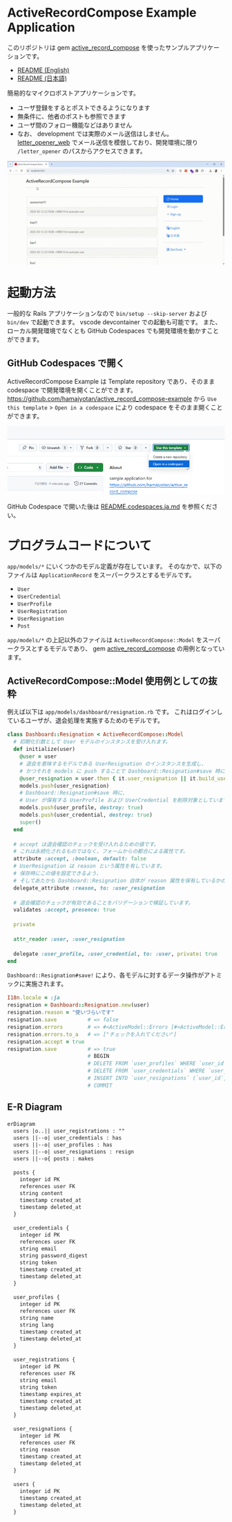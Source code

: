 # ActiveRecordCompose Example Application

このリポジトリは gem [active_record_compose](https://github.com/hamajyotan/active_record_compose) を使ったサンプルアプリケーションです。

- [README (English)](README.md)
- [README (日本語)](README.ja.md)

簡易的なマイクロポストアプリケーションです。

- ユーザ登録をするとポストできるようになります
- 無条件に、他者のポストも参照できます
- ユーザ間のフォロー機能などはありません
- なお、 development では実際のメール送信はしません。 [letter_opener_web](https://rubygems.org/gems/letter_opener_web) でメール送信を模倣しており、開発環境に限り `/letter_opener` のパスからアクセスできます。

![](doc/micropost-application.gif)

# 起動方法

一般的な Rails アプリケーションなので `bin/setup --skip-server` および `bin/dev` で起動できます。
vscode devcontainer での起動も可能です。
また、ローカル開発環境でなくとも GitHub Codespaces でも開発環境を動かすことができます。

## GitHub Codespaces で開く

ActiveRecordCompose Example は Template repository であり、そのまま codespace で開発環境を開くことができます。
https://github.com/hamajyotan/active_record_compose-example から `Use this template` > `Open in a codespace` により codespace をそのまま開くことができます。

![](doc/open-in-a-codespace.png)

GitHub Codespace で開いた後は [README.codespaces.ja.md](README.codespaces.ja.md) を参照ください。

# プログラムコードについて

`app/models/*` にいくつかのモデル定義が存在しています。
そのなかで、以下のファイルは `ApplicationRecord` をスーパークラスとするモデルです。

- `User`
- `UserCredential`
- `UserProfile`
- `UserRegistration`
- `UserResignation`
- `Post`

`app/models/*` の上記以外のファイルは `ActiveRecordCompose::Model` をスーパークラスとするモデルであり、
gem [active_record_compose](https://github.com/hamajyotan/active_record_compose) の用例となっています。

## ActiveRecordCompose::Model 使用例としての抜粋

例えば以下は `app/models/dashboard/resignation.rb` です。
これはログインしているユーザが、退会処理を実施するためのモデルです。

```ruby
class Dashboard::Resignation < ActiveRecordCompose::Model
  # 初期化引数として User モデルのインスタンスを受け入れます。
  def initialize(user)
    @user = user
    # 退会を意味するモデルである UserResignation のインスタンスを生成し、
    # かつそれを models に push することで Dashboard::Resignation#save 時にそれが保存される準備をしています。
    @user_resignation = user.then { it.user_resignation || it.build_user_resignation }
    models.push(user_resignation)
    # Dashboard::Resignation#save 時に、
    # User が保有する UserProfile および UserCredential を削除対象としています。
    models.push(user_profile, destroy: true)
    models.push(user_credential, destroy: true)
    super()
  end

  # accept は退会確認のチェックを受け入れるための値です。
  # これは永続化されるものではなく、フォームからの都合による属性です。
  attribute :accept, :boolean, default: false
  # UserResignation は reason という属性を有しています。
  # 保存時にこの値を設定できるよう、
  # そしてあたかも Dashboard::Resignation 自体が reason 属性を保有しているかのように透過的アクセスが可能になります。
  delegate_attribute :reason, to: :user_resignation

  # 退会確認のチェックが有効であることをバリデーションで検証しています。
  validates :accept, presence: true

  private

  attr_reader :user, :user_resignation

  delegate :user_profile, :user_credential, to: :user, private: true
end
```

`Dashboard::Resignation#save!` により、各モデルに対するデータ操作がアトミックに実施されます。

```ruby
I18n.locale = :ja
resignation = Dashboard::Resignation.new(user)
resignation.reason = "使いづらいです"
resignation.save          # => false
resignation.errors        # => #<ActiveModel::Errors [#<ActiveModel::Error attribute=accept, type=blank, options={}>]>
resignation.errors.to_a   # => ["チェックを入れてください"]
resignation.accept = true
resignation.save          # => true
                          # BEGIN
                          # DELETE FROM `user_profiles` WHERE `user_id` = 1
                          # DELETE FROM `user_credentials` WHERE `user_id` = 1
                          # INSERT INTO `user_resignations` (`user_id`, `reason`) VALUES (1, "使いづらいです")
                          # COMMIT
```

## E-R Diagram

```mermaid
erDiagram
  users |o..|| user_registrations : ""
  users ||--o| user_credentials : has
  users ||--o| user_profiles : has
  users ||--o| user_resignations : resign
  users ||--o{ posts : makes

  posts {
    integer id PK
    references user FK
    string content
    timestamp created_at
    timestamp deleted_at
  }

  user_credentials {
    integer id PK
    references user FK
    string email
    string password_digest
    string token
    timestamp created_at
    timestamp deleted_at
  }

  user_profiles {
    integer id PK
    references user FK
    string name
    string lang
    timestamp created_at
    timestamp deleted_at
  }

  user_registrations {
    integer id PK
    references user FK
    string email
    string token
    timestamp expires_at
    timestamp created_at
    timestamp deleted_at
  }

  user_resignations {
    integer id PK
    references user FK
    string reason
    timestamp created_at
    timestamp deleted_at
  }

  users {
    integer id PK
    timestamp created_at
    timestamp deleted_at
  }
```
